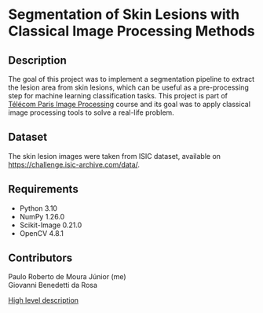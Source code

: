 # Segmentation of Skin Lesions with Classical Image Processing Methods

## Description
The goal of this project was to implement a segmentation pipeline to extract the lesion area from skin lesions, which can be useful as a pre-processing step for machine learning classification tasks. This project is part of [Télécom Paris Image Processing](https://www.telecom-paris.fr/fr/ingenieur/formation/2e-annee-orientation/image) course and its goal was to apply classical image processing tools to solve a real-life problem.

## Dataset
The skin lesion images were taken from ISIC dataset, available on https://challenge.isic-archive.com/data/.

## Requirements
* Python 3.10
* NumPy 1.26.0
* Scikit-Image 0.21.0
* OpenCV 4.8.1

## Contributors
Paulo Roberto de Moura Júnior (me)  
Giovanni Benedetti da Rosa 

[High level description](https://github.com/paulomouraj/classic_skin_segmentation/blob/main/segmentation_skin_lesions_HLD.pdf)
